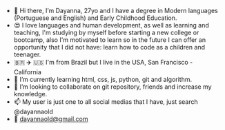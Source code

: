 - 👋 Hi there, I’m Dayanna, 27yo and I have a degree in Modern languages (Portuguese and English) and Early Childhood Education. 
- 😍 I love languages and human development, as well as learning and teaching, I'm studying by myself before starting a new college or bootcamp, 
also I'm motivated to learn so in the future I can offer an opportunity that I did not have: learn how to code as a children and teenager.
- 🇧🇷 ✈️ :us: I'm from Brazil but I live in the USA, San Francisco - California 
- 🌱 I’m currently learning html, css, js, python, git and algorithm.
- 💞️ I’m looking to collaborate on git repository, friends and increase my knowledge.
- 📫 My user is just one to all social medias that I have, just search @dayannaold
- 📧 dayannaold@gmail.com
